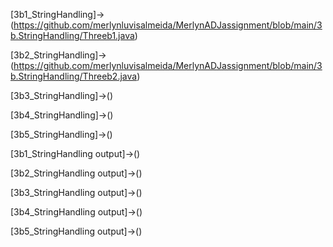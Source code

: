[3b1_StringHandling]->(https://github.com/merlynluvisalmeida/MerlynADJassignment/blob/main/3b.StringHandling/Threeb1.java)

[3b2_StringHandling]->(https://github.com/merlynluvisalmeida/MerlynADJassignment/blob/main/3b.StringHandling/Threeb2.java)

[3b3_StringHandling]->()

[3b4_StringHandling]->()

[3b5_StringHandling]->()

[3b1_StringHandling output]->()

[3b2_StringHandling output]->()

[3b3_StringHandling output]->()

[3b4_StringHandling output]->()

[3b5_StringHandling output]->()

